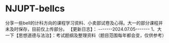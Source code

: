 # NJUPT-bellcs
分享一些bell的计科方向的课程学习资料、小卖部试卷及心得。大一的部分课程并未及时保存，目前仅上传部分。
【更新日志】：
-------2024.07.05-------
1、大一下【思想道德与法治】：考试题纲及整理资料（题目范围每年都会变，仅供参考）
